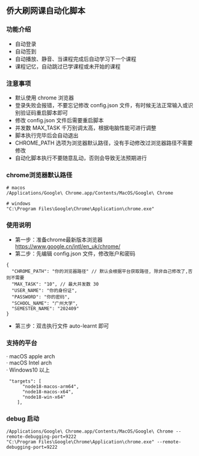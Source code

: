 ## 侨大刷网课自动化脚本

### 功能介绍
- 自动登录
- 自动签到
- 自动播放、静音、当课程完成后自动学习下一个课程
- 课程记忆，自动跳过已学课程或未开始的课程

### 注意事项
- 默认使用 chrome 浏览器
- 登录失败会报错，不要忘记修改 config.json 文件，有时候无法正常输入或识别验证码重启脚本即可
- 修改 config.json 文件后需要重启脚本
- 并发数 MAX_TASK 千万别调太高，根据电脑性能可进行调整
- 脚本执行完毕后会自动退出
- CHROME_PATH 选项为浏览器默认路径，没有手动修改过浏览器路径不需要修改
- 自动化脚本执行不要随意乱动，否则会导致无法预期进行


### chrome浏览器默认路径
```shell
# macos
/Applications/Google\ Chrome.app/Contents/MacOS/Google\ Chrome

# windows
"C:\Program Files\Google\Chrome\Application\chrome.exe"
```

### 使用说明
- 第一步：准备chrome最新版本浏览器 https://www.google.cn/intl/en_uk/chrome/
- 第二步：先编辑 config.json 文件，修改账户和密码
```shell       
{
  "CHROME_PATH": "你的浏览器路径" // 默认会根据平台获取路径, 除非自己修改了,否则不需要
  "MAX_TASK": "10", // 最大并发数 30
  "USER_NAME": "你的身份证",
  "PASSWORD": "你的密码",
  "SCHOOL_NAME": "广州大学", 
  "SEMESTER_NAME": "202409"
}

````
- 第三步：双击执行文件 auto-learnt 即可

### 支持的平台
· macOS apple arch       
· macOS Intel arch       
· Windows10 以上
```shell
 "targets": [
      "node18-macos-arm64",
      "node18-macos-x64",
      "node18-win-x64"
    ],
```

### debug 启动
```shell
/Applications/Google\ Chrome.app/Contents/MacOS/Google\ Chrome --remote-debugging-port=9222
"C:\Program Files\Google\Chrome\Application\chrome.exe" --remote-debugging-port=9222
```
